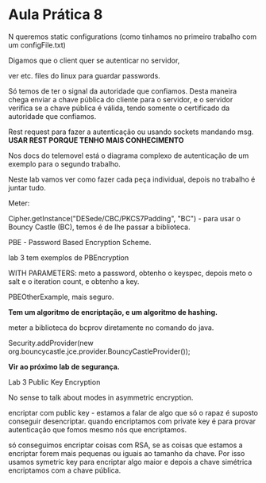 # Aula Prática 8

N queremos static configurations (como tinhamos no primeiro trabalho com um configFile.txt)

Digamos que o client quer se autenticar no servidor,

ver etc. files do linux para guardar passwords.

Só temos de ter o signal da autoridade que confiamos. Desta maneira chega enviar a chave pública do cliente para o servidor, e o servidor verifica se a chave pública é válida, tendo somente o certificado da autoridade que confiamos.

Rest request para fazer a autenticação ou usando sockets mandando msg. 
**USAR REST PORQUE TENHO MAIS CONHECIMENTO**

Nos docs do telemovel está o diagrama complexo de autenticação de um exemplo para o segundo trabalho. 

Neste lab vamos ver como fazer cada peça individual, depois no trabalho é juntar tudo.

Meter:

Cipher.getInstance("DESede/CBC/PKCS7Padding", "BC") - para usar o Bouncy Castle (BC), temos é de lhe passar a biblioteca.


PBE - Password Based Encryption Scheme.

lab 3 tem exemplos de PBEncryption

WITH PARAMETERS: meto a password, obtenho o keyspec, depois meto o salt e o iteration count, e obtenho a key.

PBEOtherExample, mais seguro.

**Tem um algoritmo de encriptação, e um algoritmo de hashing.**

meter a biblioteca do bcprov diretamente no comando do java.

Security.addProvider(new org.bouncycastle.jce.provider.BouncyCastleProvider());

**Vir ao próximo lab de segurança.**

Lab 3 Public Key Encryption

No sense to talk about modes in asymmetric encryption.

encriptar com public key - estamos a falar de algo que só o rapaz é suposto conseguir desencriptar.
quando encriptamos com private key é para provar autenticação que fomos mesmo nós que encriptamos.

só conseguimos encriptar coisas com RSA, se as coisas que estamos a encriptar forem mais pequenas ou iguais ao tamanho da chave.
Por isso usamos symetric key para encriptar algo maior e depois a chave simétrica encriptamos com a chave pública.